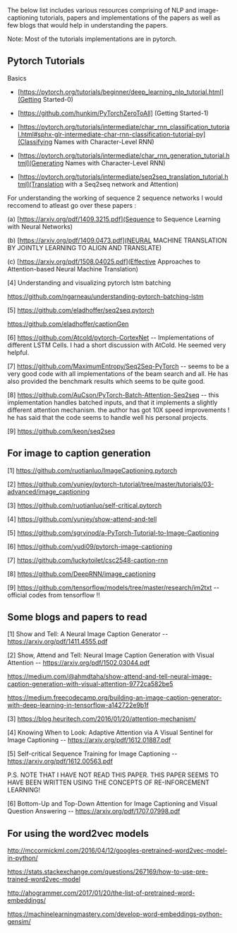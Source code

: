 The below list includes various resources comprising of NLP and image-captioning tutorials, papers and implementations of the papers as well as few blogs that would help in understanding the papers.

Note: Most of the tutorials implementations are in pytorch.

Pytorch Tutorials 
------------------------------------
Basics

- [https://pytorch.org/tutorials/beginner/deep_learning_nlp_tutorial.html](Getting Started-0)

- [https://github.com/hunkim/PyTorchZeroToAll] (Getting Started-1)

- [https://pytorch.org/tutorials/intermediate/char_rnn_classification_tutorial.html#sphx-glr-intermediate-char-rnn-classification-tutorial-py](Classifying Names with Character-Level RNN)

- [https://pytorch.org/tutorials/intermediate/char_rnn_generation_tutorial.html](Generating Names with Character-Level RNN)

- [https://pytorch.org/tutorials/intermediate/seq2seq_translation_tutorial.html](Translation with a Seq2seq network and Attention)

For understanding the working of sequence 2 sequence networks 
I would reccomend to atleast go over these papers : 

(a) [https://arxiv.org/pdf/1409.3215.pdf](Sequence to Sequence Learning with Neural Networks)

(b) [https://arxiv.org/pdf/1409.0473.pdf](NEURAL MACHINE TRANSLATION BY JOINTLY LEARNING  TO ALIGN AND TRANSLATE)

(c) [https://arxiv.org/pdf/1508.04025.pdf](Effective Approaches to Attention-based Neural Machine Translation)

[4] Understanding and visualizing pytorch lstm batching 

https://github.com/ngarneau/understanding-pytorch-batching-lstm

[5] https://github.com/eladhoffer/seq2seq.pytorch

https://github.com/eladhoffer/captionGen

[6] https://github.com/Atcold/pytorch-CortexNet -- Implementations of different LSTM Cells. I had a short discussion with 
AtCold. He seemed very helpful.

[7] https://github.com/MaximumEntropy/Seq2Seq-PyTorch -- seems to be a very good code with all implementations of the beam search and all. He has also provided the benchmark results which seems to be quite good.

[8] https://github.com/AuCson/PyTorch-Batch-Attention-Seq2seq -- this implementation handles batched inputs, and that it implements a slightly different attention mechanism. the author has got 10X speed improvements ! he has said that the code seems to handle well his personal projects.

[9] https://github.com/keon/seq2seq

For image to caption generation
------------------------------------

[1] https://github.com/ruotianluo/ImageCaptioning.pytorch

[2] https://github.com/yunjey/pytorch-tutorial/tree/master/tutorials/03-advanced/image_captioning

[3] https://github.com/ruotianluo/self-critical.pytorch

[4] https://github.com/yunjey/show-attend-and-tell

[5] https://github.com/sgrvinod/a-PyTorch-Tutorial-to-Image-Captioning

[6] https://github.com/yudi09/pytorch-image-captioning

[7] https://github.com/luckytoilet/csc2548-caption-rnn

[8] https://github.com/DeepRNN/image_captioning

[9] https://github.com/tensorflow/models/tree/master/research/im2txt -- official codes from tensorflow !!

Some blogs and papers to read 
-----------------------------

[1] Show and Tell: A Neural Image Caption Generator -- https://arxiv.org/pdf/1411.4555.pdf

[2] Show, Attend and Tell: Neural Image Caption Generation with Visual Attention -- https://arxiv.org/pdf/1502.03044.pdf

https://medium.com/@ahmdtaha/show-attend-and-tell-neural-image-caption-generation-with-visual-attention-9772ca582be5

https://medium.freecodecamp.org/building-an-image-caption-generator-with-deep-learning-in-tensorflow-a142722e9b1f

[3] https://blog.heuritech.com/2016/01/20/attention-mechanism/

[4] Knowing When to Look: Adaptive Attention via A Visual Sentinel for Image Captioning -- https://arxiv.org/pdf/1612.01887.pdf

[5] Self-critical Sequence Training for Image Captioning -- https://arxiv.org/pdf/1612.00563.pdf

P.S. NOTE THAT I HAVE NOT READ THIS PAPER. THIS PAPER SEEMS TO HAVE BEEN WRITTEN USING THE CONCEPTS OF RE-INFORCEMENT LEARNING!

[6] Bottom-Up and Top-Down Attention for Image Captioning and Visual Question Answering -- https://arxiv.org/pdf/1707.07998.pdf




For using the word2vec models
------------------------------------

http://mccormickml.com/2016/04/12/googles-pretrained-word2vec-model-in-python/

https://stats.stackexchange.com/questions/267169/how-to-use-pre-trained-word2vec-model

http://ahogrammer.com/2017/01/20/the-list-of-pretrained-word-embeddings/

https://machinelearningmastery.com/develop-word-embeddings-python-gensim/


